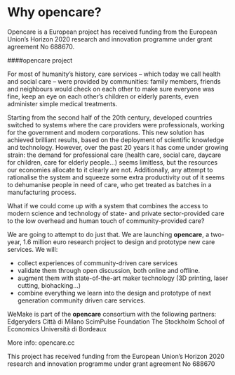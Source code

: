 # Why opencare? 


Opencare is a European project has received funding from the European Union’s Horizon 2020 research and innovation programme under grant agreement No 688670. 

####opencare project

For most of humanity’s history, care services – which today we call health and social care – were provided by communities: family members, friends and neighbours would check on each other to make sure everyone was fine, keep an eye on each other’s children or elderly parents, even administer simple medical treatments. 

Starting from the second half of the 20th century, developed countries switched to systems where the care providers were professionals, working for the government and modern corporations.
This new solution has achieved brilliant results, based on the deployment of scientific knowledge and technology. However, over the past 20 years it has come under growing strain: the demand for professional care (health care, social care, daycare for children, care for elderly people…) seems limitless, but the resources our economies allocate to it clearly are not. Additionally, any attempt to rationalise the system and squeeze some extra productivity out of it seems to dehumanise people in need of care, who get treated as batches in a manufacturing process.

What if we could come up with a system that combines the access to modern science and technology of state- and private sector-provided care to the low overhead and human touch of community-provided care?

We are going to attempt to do just that. We are launching **opencare**, a two-year, 1.6 million euro research project to design and prototype new care services. We will:
* collect experiences of community-driven care services
* validate them through open discussion, both online and offline.
* augment them with state-of-the-art maker technology (3D printing, laser cutting, biohacking…)
* combine everything we learn into the design and prototype of next generation community driven care services.

WeMake is part of the **opencare** consortium with the following partners:
Edgeryders
Città di Milano
ScimPulse Foundation
The Stockholm School of Economics
Università di Bordeaux

More info: opencare.cc

This project has received funding from the European Union’s Horizon 2020 research and innovation programme under grant agreement No 688670














